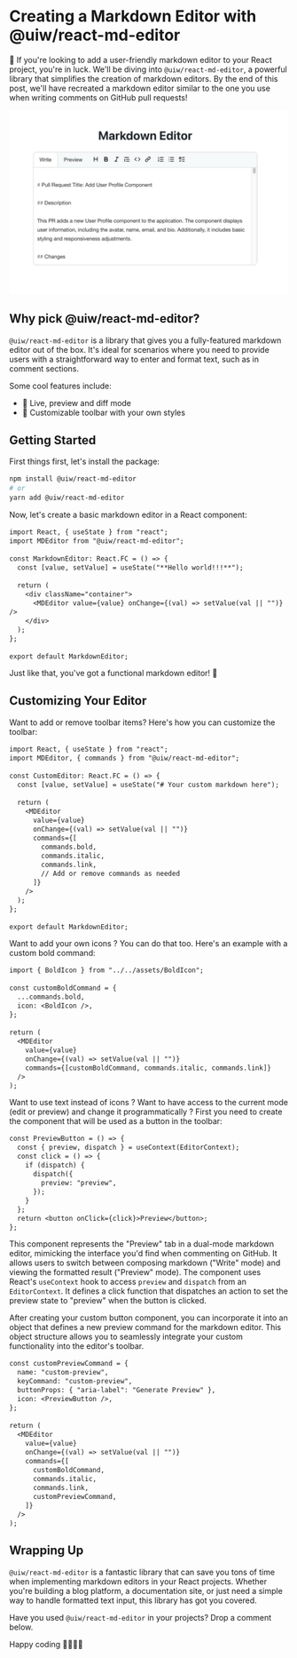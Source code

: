 # Creating a Markdown Editor with @uiw/react-md-editor

👋 If you're looking to add a user-friendly markdown editor to your React project, you're in luck. We'll be diving into `@uiw/react-md-editor`, a powerful library that simplifies the creation of markdown editors. By the end of this post, we'll have recreated a markdown editor similar to the one you use when writing comments on GitHub pull requests!

![Markdown editor screenshot](https://raw.githubusercontent.com/promathieuthiry/tutorials/main/markdown_editor/src/assets/edit_markdown_editor.jpeg)

## Why pick @uiw/react-md-editor?

`@uiw/react-md-editor` is a library that gives you a fully-featured markdown editor out of the box. It's ideal for scenarios where you need to provide users with a straightforward way to enter and format text, such as in comment sections.

Some cool features include:

- 📝 Live, preview and diff mode
- 🎨 Customizable toolbar with your own styles

## Getting Started

First things first, let's install the package:

```bash
npm install @uiw/react-md-editor
# or
yarn add @uiw/react-md-editor
```

Now, let's create a basic markdown editor in a React component:

```tsx
import React, { useState } from "react";
import MDEditor from "@uiw/react-md-editor";

const MarkdownEditor: React.FC = () => {
  const [value, setValue] = useState("**Hello world!!!**");

  return (
    <div className="container">
      <MDEditor value={value} onChange={(val) => setValue(val || "")} />
    </div>
  );
};

export default MarkdownEditor;
```

Just like that, you've got a functional markdown editor! 🎉

## Customizing Your Editor

Want to add or remove toolbar items? Here's how you can customize the toolbar:

```tsx
import React, { useState } from "react";
import MDEditor, { commands } from "@uiw/react-md-editor";

const CustomEditor: React.FC = () => {
  const [value, setValue] = useState("# Your custom markdown here");

  return (
    <MDEditor
      value={value}
      onChange={(val) => setValue(val || "")}
      commands={[
        commands.bold,
        commands.italic,
        commands.link,
        // Add or remove commands as needed
      ]}
    />
  );
};

export default MarkdownEditor;
```

Want to add your own icons ? You can do that too. Here's an example with a custom bold command:

```tsx
import { BoldIcon } from "../../assets/BoldIcon";

const customBoldCommand = {
  ...commands.bold,
  icon: <BoldIcon />,
};

return (
  <MDEditor
    value={value}
    onChange={(val) => setValue(val || "")}
    commands={[customBoldCommand, commands.italic, commands.link]}
  />
);
```

Want to use text instead of icons ? Want to have access to the current mode (edit or preview) and change it programmatically ? First you need to create the component that will be used as a button in the toolbar:

```tsx
const PreviewButton = () => {
  const { preview, dispatch } = useContext(EditorContext);
  const click = () => {
    if (dispatch) {
      dispatch({
        preview: "preview",
      });
    }
  };
  return <button onClick={click}>Preview</button>;
};
```

This component represents the "Preview" tab in a dual-mode markdown editor, mimicking the interface you'd find when commenting on GitHub. It allows users to switch between composing markdown ("Write" mode) and viewing the formatted result ("Preview" mode).
The component uses React's `useContext` hook to access `preview` and `dispatch` from an `EditorContext`. It defines a click function that dispatches an action to set the preview state to "preview" when the button is clicked.

After creating your custom button component, you can incorporate it into an object that defines a new preview command for the markdown editor. This object structure allows you to seamlessly integrate your custom functionality into the editor's toolbar.

```tsx
const customPreviewCommand = {
  name: "custom-preview",
  keyCommand: "custom-preview",
  buttonProps: { "aria-label": "Generate Preview" },
  icon: <PreviewButton />,
};

return (
  <MDEditor
    value={value}
    onChange={(val) => setValue(val || "")}
    commands={[
      customBoldCommand,
      commands.italic,
      commands.link,
      customPreviewCommand,
    ]}
  />
);
```

## Wrapping Up

`@uiw/react-md-editor` is a fantastic library that can save you tons of time when implementing markdown editors in your React projects. Whether you're building a blog platform, a documentation site, or just need a simple way to handle formatted text input, this library has got you covered.

Have you used `@uiw/react-md-editor` in your projects? Drop a comment below.

Happy coding 👨‍💻👩‍💻

